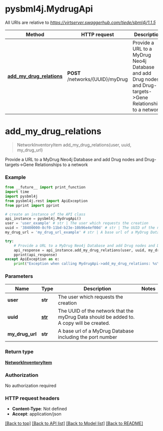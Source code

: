 # pysbml4j.MydrugApi

All URIs are relative to *https://virtserver.swaggerhub.com/tiede/sbml4j/1.1.5*

Method | HTTP request | Description
------------- | ------------- | -------------
[**add_my_drug_relations**](MydrugApi.md#add_my_drug_relations) | **POST** /networks/{UUID}/myDrug | Provide a URL to a MyDrug Neo4j Database and add Drug nodes and Drug-targets-&gt;Gene Relationships to a network

# **add_my_drug_relations**
> NetworkInventoryItem add_my_drug_relations(user, uuid, my_drug_url)

Provide a URL to a MyDrug Neo4j Database and add Drug nodes and Drug-targets->Gene Relationships to a network

### Example
```python
from __future__ import print_function
import time
import pysbml4j
from pysbml4j.rest import ApiException
from pprint import pprint

# create an instance of the API class
api_instance = pysbml4j.MydrugApi()
user = 'user_example' # str | The user which requests the creation
uuid = '38400000-8cf0-11bd-b23e-10b96e4ef00d' # str | The UUID of the network that the myDrug Data should be added to. A copy will be created.
my_drug_url = 'my_drug_url_example' # str | A base url of a MyDrug Database including the port number

try:
    # Provide a URL to a MyDrug Neo4j Database and add Drug nodes and Drug-targets->Gene Relationships to a network
    api_response = api_instance.add_my_drug_relations(user, uuid, my_drug_url)
    pprint(api_response)
except ApiException as e:
    print("Exception when calling MydrugApi->add_my_drug_relations: %s\n" % e)
```

### Parameters

Name | Type | Description  | Notes
------------- | ------------- | ------------- | -------------
 **user** | **str**| The user which requests the creation | 
 **uuid** | [**str**](.md)| The UUID of the network that the myDrug Data should be added to. A copy will be created. | 
 **my_drug_url** | **str**| A base url of a MyDrug Database including the port number | 

### Return type

[**NetworkInventoryItem**](NetworkInventoryItem.md)

### Authorization

No authorization required

### HTTP request headers

 - **Content-Type**: Not defined
 - **Accept**: application/json

[[Back to top]](#) [[Back to API list]](../README.md#documentation-for-api-endpoints) [[Back to Model list]](../README.md#documentation-for-models) [[Back to README]](../README.md)

